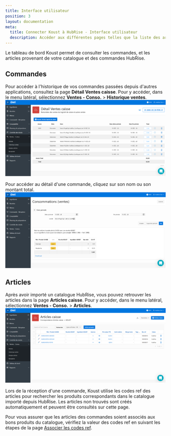 ```yaml
---
title: Interface utilisateur
position: 3
layout: documentation
meta:
  title: Connecter Koust à HubRise - Interface utilisateur
  description: Accéder aux différentes pages telles que la liste des articles ou celle des commandes. Connectez vos apps et synchronisez vos données.
---
```


Le tableau de bord Koust permet de consulter les commandes, et les articles provenant de votre catalogue et des commandes HubRise.

## Commandes

Pour accéder à l'historique de vos commandes passées depuis d'autres applications, consultez la page **Détail Ventes caisse**. Pour y accéder, dans le menu latéral, sélectionnez **Ventes - Conso.** > **Historique ventes**.
   ![Interface utilisateur - Liste des commandes](../images/008-fr-koust-page-commandes.png)

Pour accéder au détail d'une commande, cliquez sur son nom ou son montant total.
   ![Interface utilisateur - Détail d'une commande](../images/009-fr-koust-detail-commande.png)
   
## Articles

Après avoir importé un catalogue HubRise, vous pouvez retrouver les articles dans la page **Articles caisse**. Pour y accéder, dans le menu latéral, sélectionnez **Ventes - Conso.** > **Articles**.
   ![Interface utilisateur - Liste des articles](../images/007-fr-koust-page-articles.png)

Lors de la réception d'une commande, Koust utilise les codes ref des articles pour rechercher les produits correspondants dans le catalogue importé depuis HubRise. Les articles non trouvés sont créés automatiquement et peuvent être consultés sur cette page.

Pour vous assurer que les articles des commandes soient associés aux bons produits du catalogue, vérifiez la valeur des codes ref en suivant les étapes de la page [Associer les codes ref](/apps/koust/associer-codes-ref#produits).
